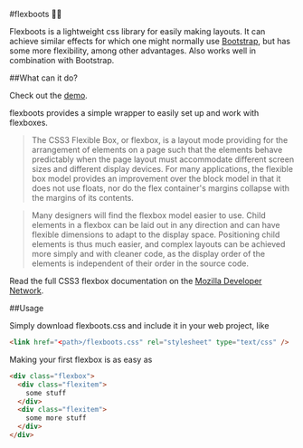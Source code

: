 #flexboots :boot::boot:

Flexboots is a lightweight css library for easily making layouts. It can achieve similar effects for which one might normally use [Bootstrap](http://getbootstrap.com), but has some more flexibility, among other advantages. Also works well in combination with Bootstrap.

##What can it do?

Check out the [demo](http://nikulis.github.io/flexboots/demo).

flexboots provides a simple wrapper to easily set up and work with flexboxes.
> The CSS3 Flexible Box, or flexbox, is a layout mode providing for the arrangement of elements on a page such that the elements behave predictably when the page layout must accommodate different screen sizes and different display devices. For many applications, the flexible box model provides an improvement over the block model in that it does not use floats, nor do the flex container's margins collapse with the margins of its contents. 

> Many designers will find the flexbox model easier to use. Child elements in a flexbox can be laid out in any direction and can have flexible dimensions to adapt to the display space. Positioning child elements is thus much easier, and complex layouts can be achieved more simply and with cleaner code, as the display order of the elements is independent of their order in the source code.

Read the full CSS3 flexbox documentation on the [Mozilla Developer Network](https://developer.mozilla.org/en-US/docs/Web/Guide/CSS/Flexible_boxes).


##Usage

Simply download flexboots.css and include it in your web project, like
```html
<link href="<path>/flexboots.css" rel="stylesheet" type="text/css" />
```

Making your first flexbox is as easy as
```html
<div class="flexbox">
  <div class="flexitem">
    some stuff
  </div>
  <div class="flexitem">
    some more stuff
  </div>
</div>
```